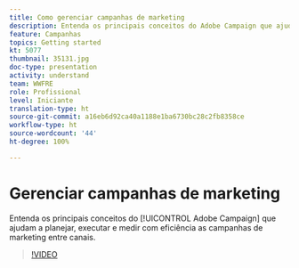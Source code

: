 ```yaml
---
title: Como gerenciar campanhas de marketing
description: Entenda os principais conceitos do Adobe Campaign que ajudam a planejar, executar e medir com eficiência as campanhas de marketing entre canais.
feature: Campanhas
topics: Getting started
kt: 5077
thumbnail: 35131.jpg
doc-type: presentation
activity: understand
team: WWFRE
role: Profissional
level: Iniciante
translation-type: ht
source-git-commit: a16eb6d92ca40a1188e1ba6730bc28c2fb8358ce
workflow-type: ht
source-wordcount: '44'
ht-degree: 100%

---
```



# Gerenciar campanhas de marketing

Entenda os principais conceitos do [!UICONTROL Adobe Campaign] que ajudam a planejar, executar e medir com eficiência as campanhas de marketing entre canais.

>[!VIDEO](https://video.tv.adobe.com/v/35131?quality=12)
